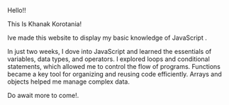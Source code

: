 Hello!! 

This Is Khanak Korotania!

Ive made this website to display my basic knowledge of JavaScript .

In just two weeks, I dove into JavaScript and learned the essentials of variables, data types, and operators. I explored loops and conditional statements, which allowed me to control the flow of programs. Functions became a key tool for organizing and reusing code efficiently. Arrays and objects helped me manage complex data.


Do await more to come!.
